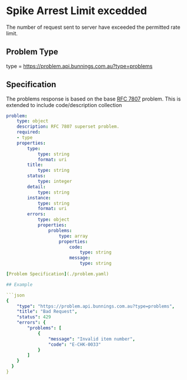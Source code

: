 # Spike Arrest Limit excedded 

The number of request sent to server have exceeded the permitted rate limit. 

## Problem Type

type = https://problem.api.bunnings.com.au?type=problems

## Specification

The problems response is based on the base [RFC 7807](https://tools.ietf.org/html/rfc7807) problem.
This is extended to include code/description collection

```yaml
problem:
    type: object
    description: RFC 7807 superset problem.
    required:
    - type
    properties:
        type:
            type: string
            format: uri
        title:
            type: string
        status:
            type: integer
        detail:
            type: string
        instance:
            type: string
            format: uri
        errors:
            type: object
            properties:
                problems:
                    type: array
                    properties:
                        code:
                            type: string
                        message:
                            type: string

[Problem Specification](./problem.yaml)

## Example

```json
{
    "type": "https://problem.api.bunnings.com.au?type=problems",
    "title": "Bad Request",
    "status": 429
    "errors": {
        "problems": [
            {
                "message": "Invalid item number",
                "code": "E-CHK-0033"
            }
        ]
    }
  }
}
```